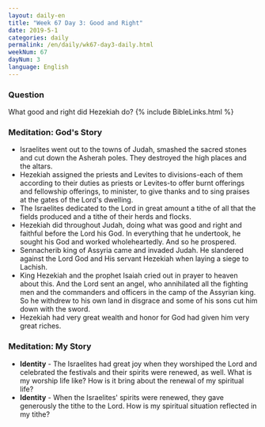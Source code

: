```yaml
---
layout: daily-en
title: "Week 67 Day 3: Good and Right"
date: 2019-5-1 
categories: daily
permalink: /en/daily/wk67-day3-daily.html
weekNum: 67
dayNum: 3
language: English
---
```

### Question     
What good and right did Hezekiah do?
{% include BibleLinks.html %} 
### Meditation: God's Story   
+ Israelites went out to the towns of Judah, smashed the sacred stones and cut down the Asherah poles. They destroyed the high places and the altars. 
+ Hezekiah assigned the priests and Levites to divisions-each of them according to their duties as priests or Levites-to offer burnt offerings and fellowship offerings, to minister, to give thanks and to sing praises at the gates of the Lord's dwelling. 
+ The Israelites dedicated to the Lord in great amount a tithe of all that the fields produced and a tithe of their herds and flocks. 
+ Hezekiah did throughout Judah, doing what was good and right and faithful before the Lord his God. In everything that he undertook, he sought his God and worked wholeheartedly. And so he prospered. 
+ Sennacherib king of Assyria came and invaded Judah. He slandered against the Lord God and His servant Hezekiah when laying a siege to Lachish. 
+ King Hezekiah and the prophet Isaiah cried out in prayer to heaven about this. And the Lord sent an angel, who annihilated all the fighting men and the commanders and officers in the camp of the Assyrian king. So he withdrew to his own land in disgrace and some of his sons cut him down with the sword. 
+ Hezekiah had very great wealth and honor for God had given him very great riches. 
### Meditation: My Story   
+ **Identity** - The Israelites had great joy when they worshiped the Lord and celebrated the festivals and their spirits were renewed, as well. What is my worship life like? How is it bring about the renewal of my spiritual life? 
+ **Identity** - When the Israelites' spirits were renewed, they gave generously the tithe to the Lord. How is my spiritual situation reflected in my tithe? 
